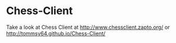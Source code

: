 Chess-Client
============
Take a look at Chess Client at http://www.chessclient.zapto.org/ or http://tommsy64.github.io/Chess-Client/
